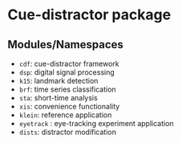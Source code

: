 Cue-distractor package
======================

Modules/Namespaces
------------------

- `cdf`: cue-distractor framework
- `dsp`: digital signal processing
- `k15`: landmark detection
- `brf`: time series classification
- `sta`: short-time analysis
- `xis`: convenience functionality
- `klein`: reference application
- `eyetrack` : eye-tracking experiment application
- `dists`: distractor modification

